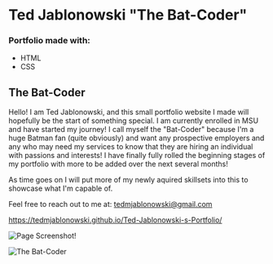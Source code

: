 # Ted Jablonowski "The Bat-Coder"

### Portfolio made with:

* HTML
* CSS

## The Bat-Coder

Hello! I am Ted Jablonowski, and this small portfolio website I made will hopefully be the start of something special. I am currently enrolled in MSU and have started my journey! I call myself the "Bat-Coder" because I'm a huge Batman fan (quite obviously) and want any prospective employers and any who may need my services to know that they are hiring an individual with passions and interests! I have finally fully rolled the beginning stages of my portfolio with more to be added over the next several months! 

As time goes on I will put more of my newly aquired skillsets into this to showcase what I'm capable of. 

Feel free to reach out to me at:
tedmjablonowski@gmail.com

https://tedmjablonowski.github.io/Ted-Jablonowski-s-Portfolio/

![Page Screenshot!](https://github.com/tedmjablonowski/Ted-Jablonowski-s-Portfolio/blob/main/assets/images/screenshot.jpg)

![The Bat-Coder](https://github.com/tedmjablonowski/Ted-Jablonowski-s-Portfolio/blob/main/assets/images/bat-png.png)

